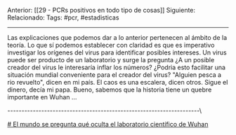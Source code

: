 Anterior: [[29 - PCRs positivos en todo tipo de cosas]]
Siguiente: 
Relacionado:
Tags: #pcr, #estadisticas 

-------------------------------------------------------------------
Las explicaciones que podemos dar a lo anterior pertenecen al ámbito de la teoría. Lo que sí podemos establecer con claridad es que es imperativo investigar los orígenes del virus para identificar posibles intereses. Un virus puede ser producto de un laboratorio y surge la pregunta ¿A un posible creador del virus le interesaría inflar los números? ¿Podria esto facilitar una situación mundial conveniente para el creador del virus? "Alguien pesca a rio revuelto", dicen en mi país. El caos es una escalera, dicen otros. Sigue el dinero, decía mi papa. Bueno, sabemos que la historia tiene un quebre importante en Wuhan ...

--------------------------------------------------------------------\

[# El mundo se pregunta qué oculta el laboratorio científico de Wuhan](https://www.perfil.com/noticias/internacional/cuna-del-virus-el-mundo-se-pregunta-que-oculta-el-laboratorio-cientifico-de-wuhan.phtml)
